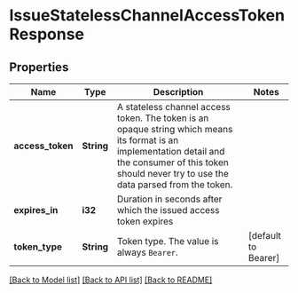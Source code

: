 # IssueStatelessChannelAccessTokenResponse

## Properties

Name | Type | Description | Notes
------------ | ------------- | ------------- | -------------
**access_token** | **String** | A stateless channel access token. The token is an opaque string which means its format is an implementation detail and the consumer of this token should never try to use the data parsed from the token.  | 
**expires_in** | **i32** | Duration in seconds after which the issued access token expires | 
**token_type** | **String** | Token type. The value is always `Bearer`. | [default to Bearer]

[[Back to Model list]](../README.md#documentation-for-models) [[Back to API list]](../README.md#documentation-for-api-endpoints) [[Back to README]](../README.md)


